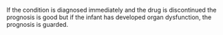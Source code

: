 If the condition is diagnosed immediately and the drug is discontinued the prognosis is good but if the infant has developed organ dysfunction, the prognosis is guarded.